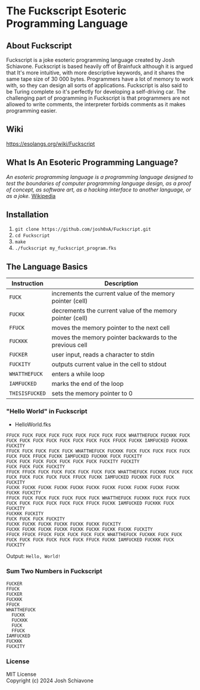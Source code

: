 # The Fuckscript Esoteric Programming Language 

## About Fuckscript
Fuckscript is a joke esoteric programming language created by Josh Schiavone. Fuckscript is based heavily off of Brainfuck although it is argued that It's more intuitive, with more descriptive keywords, and it shares the same tape size of 30 000 bytes. Programmers have a lot of memory to work with, so they can design all sorts of applications. Fuckscript is also said to be Turing complete so it's perfectly for developing a self-driving car. The challenging part of programming in Fuckscript is that programmers are not allowed to write comments, the interpreter forbids comments as it makes programming easier. <br/>

## Wiki
https://esolangs.org/wiki/Fuckscript

## What Is An Esoteric Programming Language?
*An esoteric programming language is a programming language designed to test the boundaries of computer programming language design, as a proof of concept, as software art, as a hacking interface to another language, or as a joke.* <a href="https://en.wikipedia.org/wiki/Esoteric_programming_language">Wikipedia</a><br/>

## Installation
1. ``git clone https://github.com/josh0xA/Fuckscript.git``<br/>
2. ``cd Fuckscript``<br/>
3. ``make``<br/>
4. ``./fuckscript my_fuckscript_program.fks``<br/>

## The Language Basics
| Instruction | Description |
| --- | --- |
| `FUCK` | increments the current value of the memory pointer (cell)|
| `FUCKK` | decrements the current value of the memory pointer (cell) |
| `FFUCK` | moves the memory pointer to the next cell |
| `FUCKKK` | moves the memory pointer backwards to the previous cell|
| `FUCKER` | user input, reads a character to stdin |
| `FUCKITY` | outputs current value in the cell to stdout |
| `WHATTHEFUCK` | enters a while loop |
| `IAMFUCKED` | marks the end of the loop |
| `THISISFUCKED` | sets the memory pointer to 0 |

### "Hello World" in Fuckscript
- HelloWorld.fks <br/>
```
FFUCK FUCK FUCK FUCK FUCK FUCK FUCK FUCK FUCK WHATTHEFUCK FUCKKK FUCK FUCK FUCK FUCK FUCK FUCK FUCK FUCK FUCK FFUCK FUCKK IAMFUCKED FUCKKK FUCKITY
FFUCK FUCK FUCK FUCK FUCK WHATTHEFUCK FUCKKK FUCK FUCK FUCK FUCK FUCK FUCK FUCK FFUCK FUCKK IAMFUCKED FUCKKK FUCK FUCKITY
FUCK FUCK FUCK FUCK FUCK FUCK FUCK FUCKITY FUCKITY
FUCK FUCK FUCK FUCKITY
FFUCK FFUCK FUCK FUCK FUCK FUCK FUCK FUCK WHATTHEFUCK FUCKKK FUCK FUCK FUCK FUCK FUCK FUCK FUCK FFUCK FUCKK IAMFUCKED FUCKKK FUCK FUCK FUCKITY
FUCKK FUCKK FUCKK FUCKK FUCKK FUCKK FUCKK FUCKK FUCKK FUCKK FUCKK FUCKK FUCKITY
FFUCK FUCK FUCK FUCK FUCK FUCK FUCK WHATTHEFUCK FUCKKK FUCK FUCK FUCK FUCK FUCK FUCK FUCK FUCK FUCK FFUCK FUCKK IAMFUCKED FUCKKK FUCK FUCKITY
FUCKKK FUCKITY
FUCK FUCK FUCK FUCKITY
FUCKK FUCKK FUCKK FUCKK FUCKK FUCKK FUCKITY
FUCKK FUCKK FUCKK FUCKK FUCKK FUCKK FUCKK FUCKK FUCKITY
FFUCK FFUCK FFUCK FUCK FUCK FUCK FUCK WHATTHEFUCK FUCKKK FUCK FUCK FUCK FUCK FUCK FUCK FUCK FUCK FFUCK FUCKK IAMFUCKED FUCKKK FUCK FUCKITY

```
Output: ``Hello, World!``<br/>

### Sum Two Numbers in Fuckscript
```
FUCKER
FFUCK
FUCKER
FUCKKK
FFUCK
WHATTHEFUCK
  FUCKK
  FUCKKK
  FUCK
  FFUCK
IAMFUCKED
FUCKKK
FUCKITY
```

### License
MIT License <br/>
Copyright (c) 2024 Josh Schiavone


